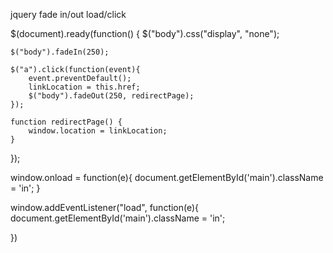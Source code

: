 jquery fade in/out load/click

$(document).ready(function() {
    $("body").css("display", "none");
 
    $("body").fadeIn(250);
 
    $("a").click(function(event){
        event.preventDefault();
        linkLocation = this.href;
        $("body").fadeOut(250, redirectPage);      
    });
         
    function redirectPage() {
        window.location = linkLocation;
    }
});




window.onload = function(e){
    document.getElementById('main').className = 'in';
}

window.addEventListener("load", function(e){
document.getElementById('main').className = 'in';

})

